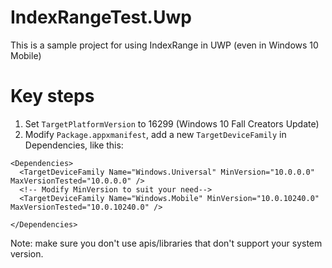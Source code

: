 # IndexRangeTest.Uwp
This is a sample project for using IndexRange in UWP (even in Windows 10 Mobile)

# Key steps
1. Set ```TargetPlatformVersion``` to 16299 (Windows 10 Fall Creators Update)
2. Modify ```Package.appxmanifest```, add a new ```TargetDeviceFamily``` in Dependencies, like this:
```
<Dependencies>
  <TargetDeviceFamily Name="Windows.Universal" MinVersion="10.0.0.0" MaxVersionTested="10.0.0.0" />
  <!-- Modify MinVersion to suit your need-->
  <TargetDeviceFamily Name="Windows.Mobile" MinVersion="10.0.10240.0" MaxVersionTested="10.0.10240.0" />

</Dependencies>
```

Note: make sure you don't use apis/libraries that don't support your system version.